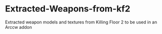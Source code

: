 # Extracted-Weapons-from-kf2
Extracted weapon models and textures from Killing Floor 2 to be used in an Arccw addon
